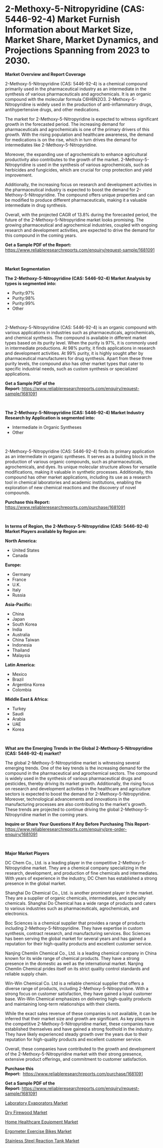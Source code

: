 <p><h1>2-Methoxy-5-Nitropyridine (CAS: 5446-92-4) Market Furnish Information about Market Size, Market Share, Market Dynamics, and Projections Spanning from 2023 to 2030.</h1></p><p><strong>Market Overview and Report Coverage</strong></p>
<p><p>2-Methoxy-5-Nitropyridine (CAS: 5446-92-4) is a chemical compound primarily used in the pharmaceutical industry as an intermediate in the synthesis of various pharmaceuticals and agrochemicals. It is an organic compound with the molecular formula C6H6N2O3. 2-Methoxy-5-Nitropyridine is widely used in the production of anti-inflammatory drugs, antihypertensive drugs, and other medications.</p><p>The market for 2-Methoxy-5-Nitropyridine is expected to witness significant growth in the forecasted period. The increasing demand for pharmaceuticals and agrochemicals is one of the primary drivers of this growth. With the rising population and healthcare awareness, the demand for medications is on the rise, which in turn drives the demand for intermediates like 2-Methoxy-5-Nitropyridine.</p><p>Moreover, the expanding use of agrochemicals to enhance agricultural productivity also contributes to the growth of the market. 2-Methoxy-5-Nitropyridine is used in the synthesis of various agrochemicals, such as herbicides and fungicides, which are crucial for crop protection and yield improvement.</p><p>Additionally, the increasing focus on research and development activities in the pharmaceutical industry is expected to boost the demand for 2-Methoxy-5-Nitropyridine. The compound offers unique properties and can be modified to produce different pharmaceuticals, making it a valuable intermediate in drug synthesis.</p><p>Overall, with the projected CAGR of 13.8% during the forecasted period, the future of the 2-Methoxy-5-Nitropyridine market looks promising. The growing pharmaceutical and agrochemical industries, coupled with ongoing research and development activities, are expected to drive the demand for this compound in the coming years.</p></p>
<p><strong>Get a Sample PDF of the Report:</strong> <a href="https://www.reliableresearchreports.com/enquiry/request-sample/1681091">https://www.reliableresearchreports.com/enquiry/request-sample/1681091</a></p>
<p>&nbsp;</p>
<p><strong>Market Segmentation</strong></p>
<p><strong>The 2-Methoxy-5-Nitropyridine (CAS: 5446-92-4) Market Analysis by types is segmented into:</strong></p>
<p><ul><li>Purity:97%</li><li>Purity:98%</li><li>Purity:99%</li><li>Other</li></ul></p>
<p>&nbsp;</p>
<p><p>2-Methoxy-5-Nitropyridine (CAS: 5446-92-4) is an organic compound with various applications in industries such as pharmaceuticals, agrochemicals, and chemical synthesis. The compound is available in different market types based on its purity level. When the purity is 97%, it is commonly used in intermediate productions. At 98% purity, it finds applications in research and development activities. At 99% purity, it is highly sought after by pharmaceutical manufacturers for drug synthesis. Apart from these three purity levels, the compound also has other market types that cater to specific industrial needs, such as custom synthesis or specialized applications.</p></p>
<p><strong>Get a Sample PDF of the Report:</strong>&nbsp;<a href="https://www.reliableresearchreports.com/enquiry/request-sample/1681091">https://www.reliableresearchreports.com/enquiry/request-sample/1681091</a></p>
<p>&nbsp;</p>
<p><strong>The 2-Methoxy-5-Nitropyridine (CAS: 5446-92-4) Market Industry Research by Application is segmented into:</strong></p>
<p><ul><li>Intermediate in Organic Syntheses</li><li>Other</li></ul></p>
<p>&nbsp;</p>
<p><p>2-Methoxy-5-Nitropyridine (CAS: 5446-92-4) finds its primary application as an intermediate in organic syntheses. It serves as a building block in the production of various organic compounds, such as pharmaceuticals, agrochemicals, and dyes. Its unique molecular structure allows for versatile modifications, making it valuable in synthetic processes. Additionally, this compound has other market applications, including its use as a research tool in chemical laboratories and academic institutions, enabling the exploration of new chemical reactions and the discovery of novel compounds.</p></p>
<p><strong>Purchase this Report:</strong>&nbsp; <a href="https://www.reliableresearchreports.com/purchase/1681091">https://www.reliableresearchreports.com/purchase/1681091</a></p>
<p>&nbsp;</p>
<p><strong>In terms of Region, the 2-Methoxy-5-Nitropyridine (CAS: 5446-92-4) Market Players available by Region are:</strong></p>
<p>
    <p> <strong> North America: </strong>
        <ul>
            <li>United States</li>
            <li>Canada</li>
        </ul>
        </p> 
    <p> <strong> Europe: </strong>
        <ul>
            <li>Germany</li>
            <li>France</li>
            <li>U.K.</li>
            <li>Italy</li>
            <li>Russia</li>
        </ul>
        </p> 
    <p> <strong> Asia-Pacific: </strong>
        <ul>
            <li>China</li>
            <li>Japan</li>
            <li>South Korea</li>
            <li>India</li>
            <li>Australia</li>
            <li>China Taiwan</li>
            <li>Indonesia</li>
            <li>Thailand</li>
            <li>Malaysia</li>
        </ul>
        </p> 
    <p> <strong> Latin America: </strong>
        <ul>
            <li>Mexico</li>
            <li>Brazil</li>
            <li>Argentina Korea</li>
            <li>Colombia</li>
        </ul>
        </p> 
    <p> <strong> Middle East & Africa: </strong>
        <ul>
            <li>Turkey</li>
            <li>Saudi</li>
            <li>Arabia</li>
            <li>UAE</li>
            <li>Korea</li>
        </ul>
    </p>
    </p>
<p>&nbsp;</p>
<p><strong>What are the Emerging Trends in the Global 2-Methoxy-5-Nitropyridine (CAS: 5446-92-4) market?</strong></p>
<p><p>The global 2-Methoxy-5-Nitropyridine market is witnessing several emerging trends. One of the key trends is the increasing demand for the compound in the pharmaceutical and agrochemical sectors. The compound is widely used in the synthesis of various pharmaceutical drugs and pesticides, thereby driving its market growth. Additionally, the rising focus on research and development activities in the healthcare and agriculture sectors is expected to boost the demand for 2-Methoxy-5-Nitropyridine. Moreover, technological advancements and innovations in the manufacturing processes are also contributing to the market's growth. These trends are projected to continue driving the global 2-Methoxy-5-Nitropyridine market in the coming years.</p></p>
<p><strong>Inquire or Share Your Questions If Any Before Purchasing This Report</strong>- <a href="https://www.reliableresearchreports.com/enquiry/pre-order-enquiry/1681091">https://www.reliableresearchreports.com/enquiry/pre-order-enquiry/1681091</a></p>
<p>&nbsp;</p>
<p><strong>Major Market Players</strong></p>
<p><p>DC Chem Co., Ltd. is a leading player in the competitive 2-Methoxy-5-Nitropyridine market. They are a chemical company specializing in the research, development, and production of fine chemicals and intermediates. With years of experience in the industry, DC Chem has established a strong presence in the global market.</p><p>Shanghai Do Chemical Co., Ltd. is another prominent player in the market. They are a supplier of organic chemicals, intermediates, and specialty chemicals. Shanghai Do Chemical has a wide range of products and caters to various industries such as pharmaceuticals, agrochemicals, and electronics.</p><p>Boc Sciences is a chemical supplier that provides a range of products including 2-Methoxy-5-Nitropyridine. They have expertise in custom synthesis, contract research, and manufacturing services. Boc Sciences has been serving the global market for several years and has gained a reputation for their high-quality products and excellent customer service.</p><p>Nanjing Chemlin Chemical Co., Ltd. is a leading chemical company in China known for its wide range of chemical products. They have a strong presence in the domestic as well as the international market. Nanjing Chemlin Chemical prides itself on its strict quality control standards and reliable supply chain.</p><p>Win-Win Chemical Co. Ltd is a reliable chemical supplier that offers a diverse range of products, including 2-Methoxy-5-Nitropyridine. With a strong focus on customer satisfaction, they have gained a loyal customer base. Win-Win Chemical emphasizes on delivering high-quality products and maintaining long-term relationships with their clients.</p><p>While the exact sales revenue of these companies is not available, it can be inferred that their market size and growth are significant. As key players in the competitive 2-Methoxy-5-Nitropyridine market, these companies have established themselves and have gained a strong foothold in the industry. They have likely experienced steady growth over the years due to their reputation for high-quality products and excellent customer service.</p><p>Overall, these companies have contributed to the growth and development of the 2-Methoxy-5-Nitropyridine market with their strong presence, extensive product offerings, and commitment to customer satisfaction.</p></p>
<p><strong>Purchase this Report:</strong>&nbsp;&nbsp;<a href="https://www.reliableresearchreports.com/purchase/1681091">https://www.reliableresearchreports.com/purchase/1681091</a></p>
<p></p>
<p><strong>Get a Sample PDF of the Report:</strong>&nbsp;<a href="https://www.reliableresearchreports.com/enquiry/request-sample/1681091">https://www.reliableresearchreports.com/enquiry/request-sample/1681091</a></p>
<p><p><a href="https://github.com/amonskiyk/Market-Research-Report-List-1/blob/main/laboratory-evaporators-market.md">Laboratory Evaporators Market</a></p><p><a href="https://www.linkedin.com/pulse/dry-firewood-market-size-share-global-analysis-report/">Dry Firewood Market</a></p><p><a href="https://medium.com/@robinsinghrp23/home-healthcare-equipment-market-size-cagr-trends-2024-2030-7ee714fae058">Home Healthcare Equipment Market</a></p><p><a href="https://medium.com/@sureshrainarp23/ergometer-exercise-bikes-market-size-cagr-trends-2024-2030-300270acea44">Ergometer Exercise Bikes Market</a></p><p><a href="https://github.com/JameTravis/Market-Research-Report-List-2/blob/main/stainless-steel-reaction-tank-market.md">Stainless Steel Reaction Tank Market</a></p></p>